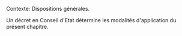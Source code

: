 Contexte: Dispositions générales.

Un décret en Conseil d'Etat détermine les modalités d'application du présent chapitre.